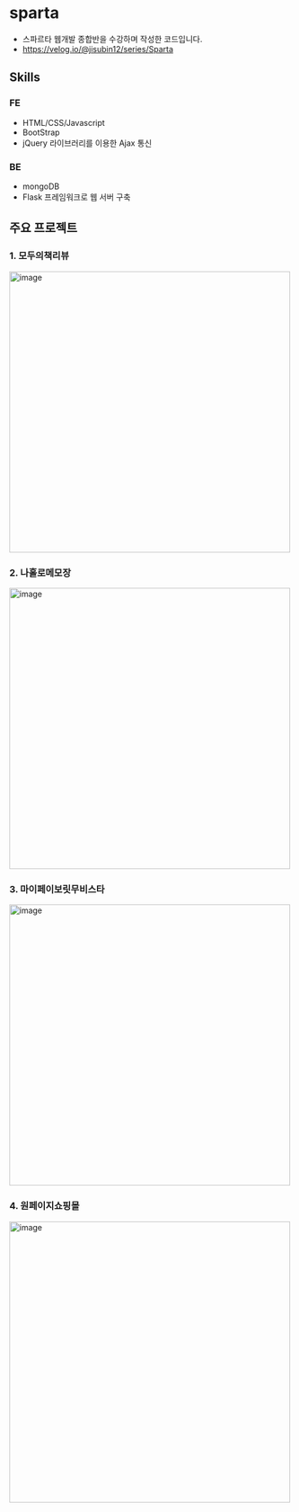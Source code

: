 # sparta
- 스파르타 웹개발 종합반을 수강하며 작성한 코드입니다.
- https://velog.io/@jisubin12/series/Sparta

## Skills
### FE 
- HTML/CSS/Javascript
- BootStrap
- jQuery 라이브러리를 이용한 Ajax 통신
### BE
- mongoDB
- Flask 프레임워크로 웹 서버 구축

## 주요 프로젝트
### 1. 모두의책리뷰
<img width="500" alt="image" src="https://user-images.githubusercontent.com/56349582/156928833-eb4a1ff7-16bd-49ee-a8c0-4799ed66d420.png">

### 2. 나홀로메모장
<img width="500" alt="image" src="https://user-images.githubusercontent.com/56349582/156928995-95a63d2b-abfe-4454-8e72-4aa43298f65f.png">

### 3. 마이페이보릿무비스타
<img width="500" alt="image" src="https://user-images.githubusercontent.com/56349582/156929031-01984f5d-bc84-4b5b-8618-bd9a65211766.png">

### 4. 원페이지쇼핑몰
<img width="500" alt="image" src="https://user-images.githubusercontent.com/56349582/156929142-121e1038-ea7e-4ced-9a69-3b2613ed9f8a.png">
